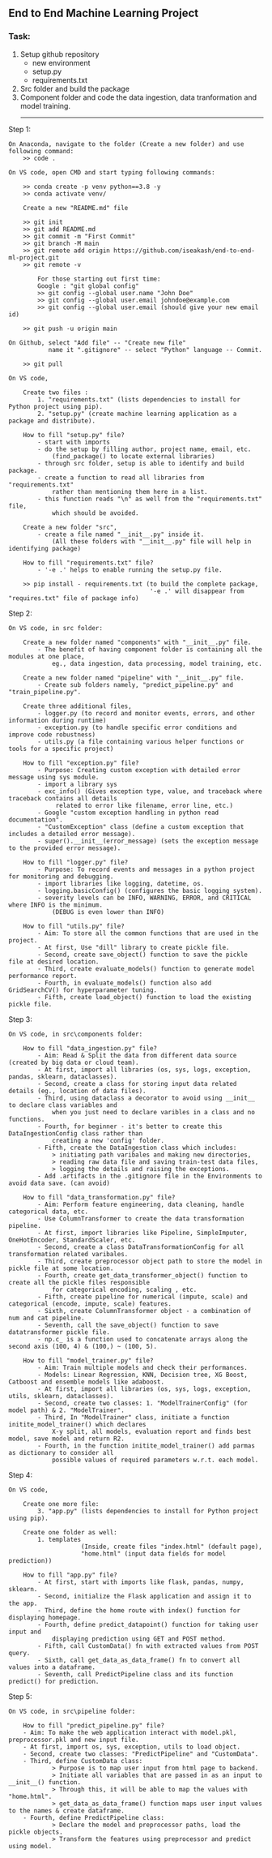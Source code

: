 ## End to End Machine Learning Project

### Task:

1. Setup github repository
    - new environment
    - setup.py
    - requirements.txt
2. Src folder and build the package
3. Component folder and code the data ingestion, data tranformation and model training.
    __________________________________________________________________________________________

Step 1:

    On Anaconda, navigate to the folder (Create a new folder) and use following command:
        >> code .

    On VS code, open CMD and start typing following commands:

        >> conda create -p venv python==3.8 -y
        >> conda activate venv/

        Create a new "README.md" file

        >> git init
        >> git add README.md
        >> git commit -m "First Commit"
        >> git branch -M main
        >> git remote add origin https://github.com/iseakash/end-to-end-ml-project.git
        >> git remote -v

            For those starting out first time:
            Google : "git global config"
            >> git config --global user.name "John Doe"
            >> git config --global user.email johndoe@example.com
            >> git config --global user.email (should give your new email id)

        >> git push -u origin main

    On Github, select "Add file" -- "Create new file"
               name it ".gitignore" -- select "Python" language -- Commit.

        >> git pull

    On VS code,

        Create two files :
            1. "requirements.txt" (lists dependencies to install for Python project using pip).
            2. "setup.py" (create machine learning application as a package and distribute).

        How to fill "setup.py" file?
            - start with imports
            - do the setup by filling author, project name, email, etc.
                (find_package() to locate external libraries)
            - through src folder, setup is able to identify and build package.
            - create a function to read all libraries from "requirements.txt" 
                rather than mentioning them here in a list.
            - this function reads "\n" as well from the "requirements.txt" file,
                which should be avoided.

        Create a new folder "src",
            - create a file named "__init__.py" inside it.
                (All these folders with "__init__.py" file will help in identifying package)

        How to fill "requirements.txt" file?
            - '-e .' helps to enable running the setup.py file.

        >> pip install - requirements.txt (to build the complete package,
                                           '-e .' will disappear from "requires.txt" file of package info)
        
Step 2:

    On VS code, in src folder:
    
        Create a new folder named "components" with "__init__.py" file.
            - The benefit of having component folder is containing all the modules at one place,
                eg., data ingestion, data processing, model training, etc.

        Create a new folder named "pipeline" with "__init__.py" file.
            - Create sub folders namely, "predict_pipeline.py" and "train_pipeline.py".

        Create three additional files,
            - logger.py (to record and monitor events, errors, and other information during runtime)
            - exception.py (to handle specific error conditions and improve code robustness)
            - utils.py (a file containing various helper functions or tools for a specific project)
        
        How to fill "exception.py" file?
            - Purpose: Creating custom exception with detailed error message using sys module.
            - import a library sys
            - exc_info() (Gives exception type, value, and traceback where traceback contains all details
                 related to error like filename, error line, etc.)
            - Google "custom exception handling in python read documentation".
            - "CustomException" class (define a custom exception that includes a detailed error message).
            - super().__init__(error_message) (sets the exception message to the provided error message).

        How to fill "logger.py" file?
            - Purpose: To record events and messages in a python project for monitoring and debugging.
            - import libraries like logging, datetime, os.
            - logging.basicConfig() (configures the basic logging system).
            - severity levels can be INFO, WARNING, ERROR, and CRITICAL where INFO is the minimum.
                (DEBUG is even lower than INFO)

        How to fill "utils.py" file?
            - Aim: To store all the common functions that are used in the project.
            - At first, Use "dill" library to create pickle file.
            - Second, create save_object() function to save the pickle file at desired location.
            - Third, create evaluate_models() function to generate model performance report.
            - Fourth, in evaluate_models() function also add GridSearchCV() for hyperparameter tuning.
            - Fifth, create load_object() function to load the existing pickle file.

Step 3:

    On VS code, in src\components folder:

        How to fill "data_ingestion.py" file?
            - Aim: Read & Split the data from different data source (created by big data or cloud team).
            - At first, import all libraries (os, sys, logs, exception, pandas, sklearn, dataclasses).
            - Second, create a class for storing input data related details (eg., location of data files).
            - Third, using dataclass a decorator to avoid using __init__ to declare class variables and
                when you just need to declare varibles in a class and no functions.
            - Fourth, for beginner - it's better to create this DataIngestionConfig class rather than
                creating a new 'config' folder.
            - Fifth, create the DataIngestion class which includes:
                > initiating path varibales and making new directories,
                > reading raw data file and saving train-test data files,
                > logging the details and raising the exceptions.
            - Add .artifacts in the .gitignore file in the Environments to avoid data save. (can avoid)

        How to fill "data_transformation.py" file?
            - Aim: Perform feature engineering, data cleaning, handle categorical data, etc.
            - Use ColumnTransformer to create the data transformation pipeline.
            - At first, import libraries like Pipeline, SimpleImputer, OneHotEncoder, StandardScaler, etc.
            - Second, create a class DataTransformationConfig for all transformation related varibales.
            - Third, create preprocessor object path to store the model in pickle file at some location.
            - Fourth, create get_data_transformer_object() function to create all the pickle files responsible
                for categorical encoding, scaling , etc.
            - Fifth, create pipeline for numerical (impute, scale) and categorical (encode, impute, scale) features.
            - Sixth, create ColumnTransformer object - a combination of num and cat pipeline.
            - Seventh, call the save_object() function to save datatransformer pickle file.
            - np.c_ is a function used to concatenate arrays along the second axis (100, 4) & (100,) ~ (100, 5).

        How to fill "model_trainer.py" file?
            - Aim: Train multiple models and check their performances.
            - Models: Linear Regression, KNN, Decision tree, XG Boost, Catboost and ensemble models like adaboost.
            - At first, import all libraries (os, sys, logs, exception, utils, sklearn, dataclasses).
            - Second, create two classes: 1. "ModelTrainerConfig" (for model path) & 2. "ModelTrainer".
            - Third, In "ModelTrainer" class, initiate a function initite_model_trainer() which declares
                X-y split, all models, evaluation report and finds best model, save model and return R2.
            - Fourth, in the function initite_model_trainer() add parmas as dictionary to consider all
                possible values of required parameters w.r.t. each model.

Step 4:

    On VS code,

        Create one more file:
            3. "app.py" (lists dependencies to install for Python project using pip).

        Create one folder as well:
            1. templates 
                        (Inside, create files "index.html" (default page),
                        "home.html" (input data fields for model prediction))

        How to fill "app.py" file?
            - At first, start with imports like flask, pandas, numpy, sklearn.
            - Second, initialize the Flask application and assign it to the app.
            - Third, define the home route with index() function for displaying homepage.
            - Fourth, define predict_datapoint() function for taking user input and
                displaying prediction using GET and POST method.
            - Fifth, call CustomData() fn with extracted values from POST query.
            - Sixth, call get_data_as_data_frame() fn to convert all values into a dataframe.
            - Seventh, call PredictPipeline class and its function predict() for prediction.

Step 5:

    On VS code, in src\pipeline folder:

        How to fill "predict_pipeline.py" file?
        - Aim: To make the web application interact with model.pkl, preprocessor.pkl and new input file.
        - At first, import os, sys, exception, utils to load object.
        - Second, create two classes: "PredictPipeline" and "CustomData".
        - Third, define CustomData class:
                > Purpose is to map user input from html page to backend. 
                > Initiate all variables that are passed in as an input to __init__() function.
                > Through this, it will be able to map the values with "home.html".
                > get_data_as_data_frame() function maps user input values to the names & create dataframe.
        - Fourth, define PredictPipeline class:
                > Declare the model and preprocessor paths, load the pickle objects.
                > Transform the features using preprocessor and predict using model.
